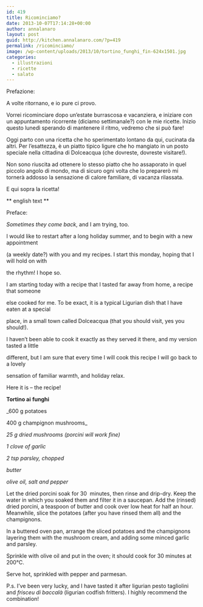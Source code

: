 ```yaml
---
id: 419
title: Ricominciamo?
date: 2013-10-07T17:14:28+00:00
author: annalanaro
layout: post
guid: http://kitchen.annalanaro.com/?p=419
permalink: /ricominciamo/
image: /wp-content/uploads/2013/10/tortino_funghi_fin-624x1501.jpg
categories:
  - illustrazioni
  - ricette
  - salato
---
```

Prefazione:
  
A volte ritornano, e io pure ci provo.
  
Vorrei ricominciare dopo un&#8217;estate burrascosa e vacanziera, e iniziare con un appuntamento ricorrente (diciamo settimanale?) con le mie ricette. Inizio questo lunedì sperando di mantenere il ritmo, vedremo che si può fare!

Oggi parto con una ricetta che ho sperimentato lontano da qui, cucinata da altri. Per l&#8217;esattezza, è un piatto tipico ligure che ho mangiato in un posto speciale nella cittadina di Dolceacqua (che dovreste, dovreste visitare!).
  
Non sono riuscita ad ottenere lo stesso piatto che ho assaporato in quel piccolo angolo di mondo, ma di sicuro ogni volta che lo preparerò mi tornerà addosso la sensazione di calore familiare, di vacanza rilassata.

E qui sopra la ricetta!

\*\* english text \*\*

Preface:
  
_Sometimes they come back_, and I am trying, too.
  
I would like to restart after a long holiday summer, and to begin with a new appointment
  
(a weekly date?) with you and my recipes. I start this monday, hoping that I will hold on with
  
the rhythm! I hope so.

I am starting today with a recipe that I tasted far away from home, a recipe that someone
  
else cooked for me. To be exact, it is a typical Ligurian dish that I have eaten at a special
  
place, in a small town called Dolceacqua (that you should visit, yes you should!).
  
I haven&#8217;t been able to cook it exactly as they served it there, and my version tasted a little
  
different, but I am sure that every time I will cook this recipe I will go back to a lovely
  
sensation of familiar warmth, and holiday relax.

Here it is &#8211; the recipe!

**Tortino ai** **funghi**
  
_600 g potatoes
  
400 g champignon mushrooms_
  
_25 g dried mushrooms (porcini will work fine)_
  
_1 clove of garlic_
  
_2 tsp parsley, chopped_
  
_butter_
  
_olive oil, salt and pepper_

Let the dried porcini soak for 30  minutes, then rinse and drip-dry. Keep the water in which you soaked them and filter it in a saucepan. Add the (rinsed) dried porcini, a teaspoon of butter and cook over low heat for half an hour. Meanwhile, slice the potatoes (after you have rinsed them all) and the champignons.
  
In a buttered oven pan, arrange the sliced potatoes and the champignons layering them with the mushroom cream, and adding some minced garlic and parsley.
  
Sprinkle with olive oil and put in the oven; it should cook for 30 minutes at 200°C.
  
Serve hot, sprinkled with pepper and parmesan.

P.s. I&#8217;ve been very lucky, and I have tasted it after ligurian pesto tagliolini and _frisceu di baccalà_ (ligurian codfish fritters). I highly recommend the combination!